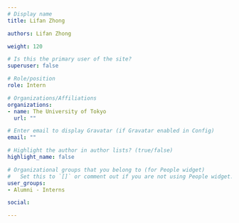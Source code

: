 ```yaml
---
# Display name
title: Lifan Zhong

authors: Lifan Zhong

weight: 120

# Is this the primary user of the site?
superuser: false

# Role/position
role: Intern

# Organizations/Affiliations
organizations:
- name: The University of Tokyo
  url: ""

# Enter email to display Gravatar (if Gravatar enabled in Config)
email: ""

# Highlight the author in author lists? (true/false)
highlight_name: false

# Organizational groups that you belong to (for People widget)
#   Set this to `[]` or comment out if you are not using People widget.
user_groups:
- Alumni - Interns

social:

---
```

